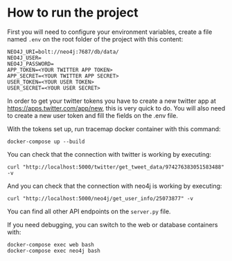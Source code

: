 # How to run the project

First you will need to configure your environment variables, create a file named `.env` on the root folder of the project with this content:

```
NEO4J_URI=bolt://neo4j:7687/db/data/
NEO4J_USER=
NEO4J_PASSWORD=
APP_TOKEN=<YOUR TWITTER APP TOKEN>
APP_SECRET=<YOUR TWITTER APP SECRET>
USER_TOKEN=<YOUR USER TOKEN>
USER_SECRET=<YOUR USER SECRET>
```

In order to get your twitter tokens you have to create a new twitter app at https://apps.twitter.com/app/new, this is very quick to do. You will also need to create a new user token and fill the fields on the .env file.

With the tokens set up, run tracemap docker container with this command:

```
docker-compose up --build
```

You can check that the connection with twitter is working by executing:

```
curl "http://localhost:5000/twitter/get_tweet_data/974276383051583488" -v
```

And you can check that the connection with neo4j is working by executing:

```
curl "http://localhost:5000/neo4j/get_user_info/25073877" -v
```

You can find all other API endpoints on the `server.py` file.

If you need debugging, you can switch to the web or database containers with:

```
docker-compose exec web bash
docker-compose exec neo4j bash
```
